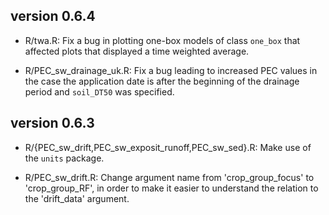 ## version 0.6.4

- R/twa.R: Fix a bug in plotting one-box models of class `one_box` that affected plots that displayed a time weighted average.

- R/PEC_sw_drainage_uk.R: Fix a bug leading to increased PEC values in the case the application date is after the beginning of the drainage period and `soil_DT50` was specified.

## version 0.6.3

- R/{PEC_sw_drift,PEC_sw_exposit_runoff,PEC_sw_sed}.R: Make use of the `units` package.

- R/PEC_sw_drift.R: Change argument name from 'crop_group_focus' to 'crop_group_RF', in order to make it easier to understand the relation to the 'drift_data' argument.

